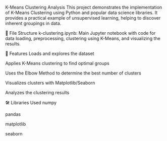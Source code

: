 K-Means Clustering Analysis
This project demonstrates the implementation of K-Means Clustering using Python and popular data science libraries. It provides a practical example of unsupervised learning, helping to discover inherent groupings in data.

📁 File Structure
k-clustering.ipynb: Main Jupyter notebook with code for data loading, preprocessing, clustering using K-Means, and visualizing the results.

🚀 Features
Loads and explores the dataset

Applies K-Means clustering to find optimal groups

Uses the Elbow Method to determine the best number of clusters

Visualizes clusters with Matplotlib/Seaborn

Analyzes the clustering results

🛠️ Libraries Used
numpy

pandas

matplotlib

seaborn
